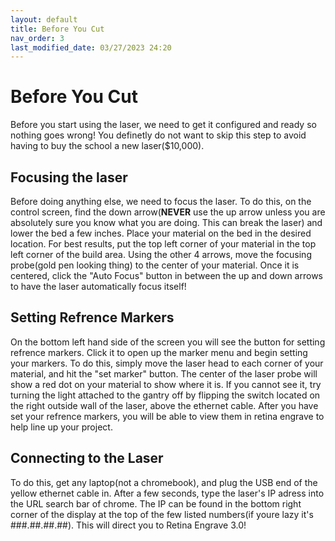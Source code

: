 ```yaml
---
layout: default
title: Before You Cut
nav_order: 3
last_modified_date: 03/27/2023 24:20
---
```


# Before You Cut
Before you start using the laser, we need to get it configured and ready so nothing goes wrong! You definetly do not want to skip this step to avoid having to buy the school a new laser($10,000).

## Focusing the laser
Before doing anything else, we need to focus the laser. To do this, on the control screen, find the down arrow(**NEVER** use the up arrow unless you are absolutely sure you know what you are doing. This can break the laser) and lower the bed a few inches. Place your material on the bed in the desired location. For best results, put the top left corner of your material in the top left corner of the build area. Using the other 4 arrows, move the focusing probe(gold pen looking thing) to the center of your material. Once it is centered, click the "Auto Focus" button in between the up and down arrows to have the laser automatically focus itself! 

## Setting Refrence Markers
On the bottom left hand side of the screen you will see the button for setting refrence markers. Click it to open up the marker menu and begin setting your markers. To do this, simply move the laser head to each corner of your material, and hit the "set marker" button. The center of the laser probe will show a red dot on your material to show where it is. If you cannot see it, try turning the light attached to the gantry off by flipping the switch located on the right outside wall of the laser, above the ethernet cable. After you have set your refrence markers, you will be able to view them in retina engrave to help line up your project.

## Connecting to the Laser
To do this, get any laptop(not a chromebook), and plug the USB end of the yellow ethernet cable in. After a few seconds, type the laser's IP adress into the URL search bar of chrome. The IP can be found in the bottom right corner of the display at the top of the few listed numbers(if youre lazy it's ###.##.##.##). This will direct you to Retina Engrave 3.0!

